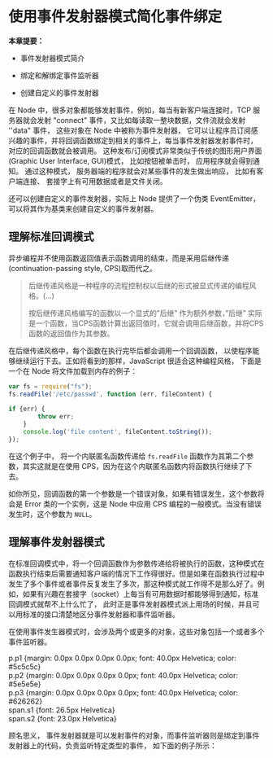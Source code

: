 # 使用事件发射器模式简化事件绑定

**本章提要：**

* 事件发射器模式简介

* 绑定和解绑定事件监听器

* 创建自定义的事件发射器

在 Node 中，很多对象都能够发射事件，例如，每当有新客户端连接时，TCP 服务器就会发射 "connect" 事件，又比如每读取一整块数据，文件流就会发射 ''data" 事件， 这些对象在 Node 中被称为事件发射器， 它可以让程序员订阅感兴趣的事件，并将回调函数绑定到相关的事件上，每当事件发射器发射事件时， 对应的回调函数就会被调用。 这种发布/订阅模式非常类似于传统的图形用户界面\(Graphic User Interface, GUI\)模式， 比如按钮被单击时， 应用程序就会得到通知。 通过这种模式， 服务器端的程序就会对某些事件的发生做出响应， 比如有客户端连接、 套接字上有可用数据或者是文件关闭。

还可以创建自定义的事件发射器，实际上 Node 提供了一个伪类 EventEmitter，可以将其作为基类来创建自定义的事件发射器。

## 理解标准回调模式

异步编程并不使用函数返回值表示函数调用的结束，而是采用后继传递 \(continuation-passing style, CPS\)取而代之。

> 后继传递风格是一种程序的流程控制权以后继的形式被显式传递的编程风格。\(...\)
>
> 按后继传递风格编写的函数以一个显式的”后继” 作为额外参数，”后继” 实际是一个函数，当CPS函数计算出返回值时，它就会调用后继函数，并将CPS函数的返回值作为其参数。

在后继传递风格中，每个函数在执行完毕后都会调用一个回调函数， 以使程序能够继续运行下去。正如将看到的那样，JavaScript 很适合这种编程风格， 下面是一个在 Node 将文件加载到内存的例子：

```js
var fs = require("fs");
fs.readFile('/etc/passwd', function (err, fileContent) {
    if {err) {
        throw err;
    }
    console.log('file content', fileContent.toString());
});
```

在这个例子中， 将一个内联匿名函数传递给 `fs.readFile` 函数作为其第二个参数，其实这就是在使用 CPS，因为在这个内联匿名函数内将函数执行继续了下去。

如你所见，回调函数的第一个参数是一个错误对象，如果有错误发生，这个参数将会是 Error 类的一个实例，这是 Node 中应用 CPS 编程的一般模式。当没有错误发生时，这个参数为 `NULL`。

## 理解事件发射器模式

在标准回调模式中，将一个回调函数作为参数传递给将被执行的函数，这种模式在函数执行结束后需要通知客户端的情况下工作得很好。但是如果在函数执行过程中发生了多个事件或者事件反复发生了多次，那这种模式就工作得不是那么好了。例如，如果有兴趣在套接字（socket）上每当有可用数据时都能够得到通知，标准回调模式就帮不上什么忙了， 此时正是事件发射器模式派上用场的时候，并且可以用标准的接口清楚地区分事件发射器和事件监听器。

在使用事件发生器模式时，会涉及两个或更多的对象，这些对象包括一个或者多个事件监听器。

  
p.p1 {margin: 0.0px 0.0px 0.0px 0.0px; font: 40.0px Helvetica; color: \#5c5c5c}  
p.p2 {margin: 0.0px 0.0px 0.0px 0.0px; font: 40.0px Helvetica; color: \#5e5e5e}  
p.p3 {margin: 0.0px 0.0px 0.0px 0.0px; font: 40.0px Helvetica; color: \#626262}  
span.s1 {font: 26.5px Helvetica}  
span.s2 {font: 23.0px Helvetica}  


顾名思义， 事件发射器就是可以发射事件的对象，而事件监听器则是绑定到事件发射器上的代码，负责监听特定类型的事件， 如下面的例子所示：



